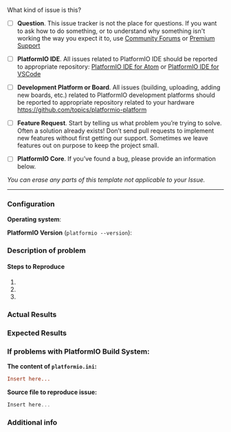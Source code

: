 What kind of issue is this?

- [ ] **Question**.
      This issue tracker is not the place for questions. If you want to ask how to do something,
      or to understand why something isn't working the way you expect it to, 
      use [Community Forums](https://community.platformio.org) or [Premium Support](https://platformio.org/support)

- [ ] **PlatformIO IDE**.
      All issues related to PlatformIO IDE should be reported to appropriate repository:
      [PlatformIO IDE for Atom](https://github.com/platformio/platformio-atom-ide/issues) or
      [PlatformIO IDE for VSCode](https://github.com/platformio/platformio-vscode-ide/issues)

- [ ] **Development Platform or Board**.
      All issues (building, uploading, adding new boards, etc.) related to PlatformIO development platforms
      should be reported to appropriate repository related to your hardware
      https://github.com/topics/platformio-platform

- [ ] **Feature Request**.
      Start by telling us what problem you’re trying to solve. Often a solution
      already exists! Don’t send pull requests to implement new features without first getting our
      support. Sometimes we leave features out on purpose to keep the project small.

- [ ] **PlatformIO Core**.
      If you’ve found a bug, please provide an information below.


*You can erase any parts of this template not applicable to your Issue.*

------------------------------------------------------------------

### Configuration

**Operating system**:

**PlatformIO Version** (`platformio --version`):

### Description of problem


#### Steps to Reproduce

1.
2.
3.

### Actual Results


### Expected Results


### If problems with PlatformIO Build System:

**The content of `platformio.ini`:**
```ini
Insert here...
```

**Source file to reproduce issue:**
```cpp
Insert here...
```

### Additional info

